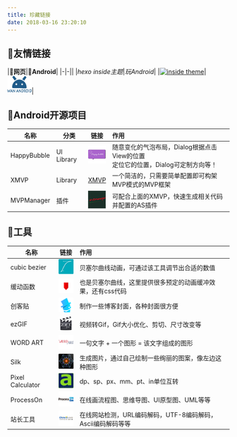 ```yaml
---
title: 珍藏链接
date: 2018-03-16 23:20:10
---
```

## 🔗友情链接

|**🔗网页**|**🔗Android**|
|-|-||
|*hexo inside主题*|*玩Android*|
|[![inside theme](https://www.gravatar.com/avatar/d2e25f51b78fbc6bed7db389f38631bc?s=40)](https://github.com/elmorec/hexo-theme-inside)|[![wan android](https://raw.githubusercontent.com/xujiaji/xujiaji.github.io/pictures/blog/links/wanandroid.png)](http://www.wanandroid.com/)|



## 🔗Android开源项目
|名称|分类|链接|作用|
|-|-|-|:-|
|HappyBubble|UI Library|[![HappyBubble](https://raw.githubusercontent.com/xujiaji/xujiaji.github.io/pictures/blog/links/happybubble.png)](https://github.com/xujiaji/HappyBubble)|随意变化的气泡布局，Dialog根据点击View的位置<br>定位它的位置，Dialog可定制方向等！|
|XMVP|Library|[XMVP](https://github.com/xujiaji/XMVP)|一个简洁的，只需要简单配置即可构架MVP模式的MVP框架|
|MVPManager|插件|[![MVPManager](https://raw.githubusercontent.com/xujiaji/xujiaji.github.io/pictures/blog/links/xmvpmanager.png)](https://github.com/xujiaji/MVPManager)|可配合上面的XMVP，快速生成相关代码并配置的AS插件|

## 🔗工具
|名称|链接|作用|
|-|-|:-|
|cubic bezier|[![cubic-bezier](https://raw.githubusercontent.com/xujiaji/xujiaji.github.io/pictures/blog/links/cubic-bezier.png)](http://cubic-bezier.com/)|贝塞尔曲线动画，可通过该工具调节出合适的数值|
|缓动函数|[![easings](https://raw.githubusercontent.com/xujiaji/xujiaji.github.io/pictures/blog/links/easings.png)](https://easings.net/)|也是贝塞尔曲线，这里提供很多预定的动画缓冲效果，还有css代码|
|创客贴|[![chuangkit](https://raw.githubusercontent.com/xujiaji/xujiaji.github.io/pictures/blog/links/chuangkit.png)](https://www.chuangkit.com/)|制作一些博客封面，各种封面很方便|
|ezGIF|[![ezGIF](https://raw.githubusercontent.com/xujiaji/xujiaji.github.io/pictures/blog/links/ezgif.png)](https://ezgif.com/)|视频转Gif，Gif大小优化、剪切、尺寸改变等|
|WORD ART|[![WORD ART](https://raw.githubusercontent.com/xujiaji/xujiaji.github.io/pictures/blog/links/word-art.png)](https://wordart.com/)|一句文字 + 一个图形 = 该文字组成的图形|
|Silk|[![Silk](https://raw.githubusercontent.com/xujiaji/xujiaji.github.io/pictures/blog/links/weavesilk.png)](http://weavesilk.com/)|生成图片，通过自己绘制一些绚丽的图案，像左边这种图形|
|Pixel Calculator|[![Pixel Calculator](https://raw.githubusercontent.com/xujiaji/xujiaji.github.io/pictures/blog/links/angrytools.png)](http://angrytools.com/android/pixelcalc/)|dp、sp、px、mm、pt、in单位互转|
|ProcessOn|[![ProcessOn](https://raw.githubusercontent.com/xujiaji/xujiaji.github.io/pictures/blog/links/processon.png)](https://www.processon.com/)|在线画流程图、思维导图、UI原型图、UML等等|
|站长工具|[![站长工具](https://raw.githubusercontent.com/xujiaji/xujiaji.github.io/pictures/blog/links/toolchinaz.png)](http://tool.chinaz.com/tools/unicode.aspx)|在线网站检测，URL编码解码，UTF-8编码解码，Ascii编码解码等等|
